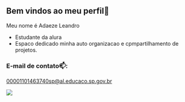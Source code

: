 ## Bem vindos ao meu perfil🫶 

Meu nome é Adaeze Leandro
- Estudante da alura
- Espaco dedicado minha auto organizacao e cpmpartilhamento de projetos.
### E-mail de contato📫:

00001101463740sp@al.educaco.sp.gov.br

![](https://media.tenor.com/dC8sMlesuMcAAAAi/stitch-excited.gif
)

